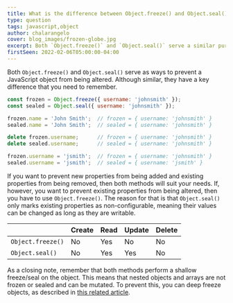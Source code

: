 ```yaml
---
title: What is the difference between Object.freeze() and Object.seal() in JavaScript?
type: question
tags: javascript,object
author: chalarangelo
cover: blog_images/frozen-globe.jpg
excerpt: Both `Object.freeze()` and `Object.seal()` serve a similar purpose, but there's one key difference you need to remember.
firstSeen: 2022-02-06T05:00:00-04:00
---
```


Both `Object.freeze()` and `Object.seal()` serve as ways to prevent a JavaScript object from being altered. Although similar, they have a key difference that you need to remember.

```js
const frozen = Object.freeze({ username: 'johnsmith' });
const sealed = Object.seal({ username: 'johnsmith' });

frozen.name = 'John Smith';  // frozen = { username: 'johnsmith' }
sealed.name = 'John Smith';  // sealed = { username: 'johnsmith' }

delete frozen.username;      // frozen = { username: 'johnsmith' }
delete sealed.username;      // sealed = { username: 'johnsmith' }

frozen.username = 'jsmith';  // frozen = { username: 'johnsmith' }
sealed.username = 'jsmith';  // sealed = { username: 'jsmith' }
```

If you want to prevent new properties from being added and existing properties from being removed, then both methods will suit your needs. If, however, you want to prevent existing properties from being altered, then you have to use `Object.freeze()`. The reason for that is that `Object.seal()` only marks existing properties as non-configurable, meaning their values can be changed as long as they are writable.

|  | Create | Read | Update | Delete |
| --- | --- | --- | --- | --- |
| `Object.freeze()` | No | Yes | No | No |
| `Object.seal()` | No | Yes | Yes | No |

As a closing note, remember that both methods perform a shallow freeze/seal on the object. This means that nested objects and arrays are not frozen or sealed and can be mutated. To prevent this, you can deep freeze objects, as described in [this related article](/articles/s/javascript-deep-freeze-object).
